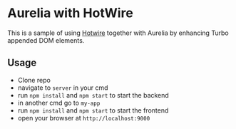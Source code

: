 # Aurelia with HotWire

This is a sample of using [Hotwire](https://hotwired.dev/) together with Aurelia by enhancing Turbo appended DOM elements.

## Usage

* Clone repo
* navigate to `server` in your cmd
* run `npm install` and `npm start` to start the backend
* in another cmd go to `my-app`
* run `npm install` and `npm start` to start the frontend
* open your browser at `http://localhost:9000`